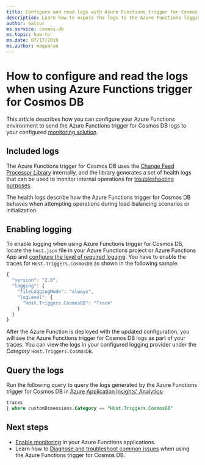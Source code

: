 ```yaml
---
title: Configure and read logs with Azure Functions trigger for Cosmos DB 
description: Learn how to expose the logs to the Azure Functions logging pipeline when using Azure Functions trigger for Cosmos DB
author: ealsur
ms.service: cosmos-db
ms.topic: how-to
ms.date: 07/17/2019
ms.author: maquaran
---
```


# How to configure and read the logs when using Azure Functions trigger for Cosmos DB

This article describes how you can configure your Azure Functions environment to send the Azure Functions trigger for Cosmos DB logs to your configured [monitoring solution](../azure-functions/functions-monitoring.md).

## Included logs

The Azure Functions trigger for Cosmos DB uses the [Change Feed Processor Library](./change-feed-processor.md) internally, and the library generates a set of health logs that can be used to monitor internal operations for [troubleshooting purposes](./troubleshoot-changefeed-functions.md).

The health logs describe how the Azure Functions trigger for Cosmos DB behaves when attempting operations during load-balancing scenarios or initialization.

## Enabling logging

To enable logging when using Azure Functions trigger for Cosmos DB, locate the `host.json` file in your Azure Functions project or Azure Functions App and [configure the level of required logging](../azure-functions/functions-monitoring.md#log-configuration-in-hostjson). You have to enable the traces for  `Host.Triggers.CosmosDB` as shown in the following sample:

```js
{
  "version": "2.0",
  "logging": {
    "fileLoggingMode": "always",
    "logLevel": {
      "Host.Triggers.CosmosDB": "Trace"
    }
  }
}
```

After the Azure Function is deployed with the updated configuration, you will see the Azure Functions trigger for Cosmos DB logs as part of your traces. You can view the logs in your configured logging provider under the *Category* `Host.Triggers.CosmosDB`.

## Query the logs

Run the following query to query the logs generated by the Azure Functions trigger for Cosmos DB in [Azure Application Insights' Analytics](../azure-monitor/app/analytics.md):

```sql
traces
| where customDimensions.Category == "Host.Triggers.CosmosDB"
```

## Next steps

* [Enable monitoring](../azure-functions/functions-monitoring.md) in your Azure Functions applications.
* Learn how to [Diagnose and troubleshoot common issues](./troubleshoot-changefeed-functions.md) when using the Azure Functions trigger for Cosmos DB.